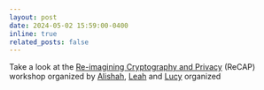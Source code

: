 ```yaml
---
layout: post
date: 2024-05-02 15:59:00-0400
inline: true
related_posts: false
---
```


Take a look at the [Re-imagining Cryptography and Privacy](https://recapworkshop.online/) (ReCAP) workshop organized by [Alishah](https://alishahc.com/), [Leah](https://namisa.art/) and [Lucy](https://lucyq.in/) organized 

